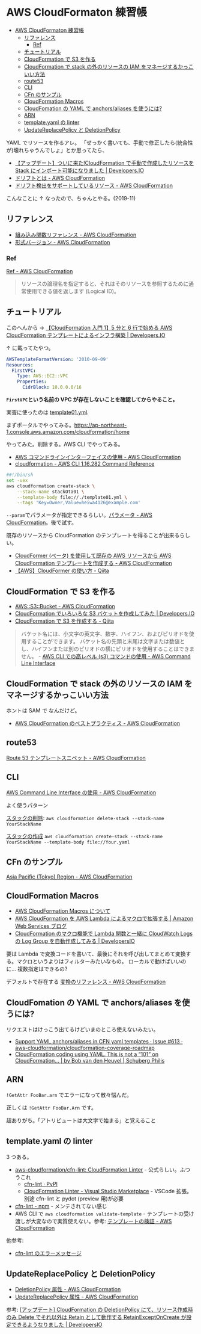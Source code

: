 # AWS CloudFormaton 練習帳

- [AWS CloudFormaton 練習帳](#aws-cloudformaton-練習帳)
  - [リファレンス](#リファレンス)
    - [Ref](#ref)
  - [チュートリアル](#チュートリアル)
  - [CloudFormation で S3 を作る](#cloudformation-で-s3-を作る)
  - [CloudFormation で stack の外のリソースの IAM をマネージするかっこいい方法](#cloudformation-で-stack-の外のリソースの-iam-をマネージするかっこいい方法)
  - [route53](#route53)
  - [CLI](#cli)
  - [CFn のサンプル](#cfn-のサンプル)
  - [CloudFormation Macros](#cloudformation-macros)
  - [CloudFomation の YAML で anchors/aliases を使うには?](#cloudfomation-の-yaml-で-anchorsaliases-を使うには)
  - [ARN](#arn)
  - [template.yaml の linter](#templateyaml-の-linter)
  - [UpdateReplacePolicy と DeletionPolicy](#updatereplacepolicy-と-deletionpolicy)

YAML でリソースを作るアレ。
「せっかく書いても、手動で修正したら(統合性が)壊れちゃうんでしょ」とか思ってたら、

- [【アップデート】ついに来た!CloudFormation で手動で作成したリソースを Stack にインポート可能になりました | Developers.IO](https://dev.classmethod.jp/cloud/aws/cloudformation-import-existing-resources/)
- [ドリフトとは - AWS CloudFormation](https://docs.aws.amazon.com/ja_jp/AWSCloudFormation/latest/UserGuide/using-cfn-stack-drift.html#what-is-drift)
- [ドリフト検出をサポートしているリソース - AWS CloudFormation](https://docs.aws.amazon.com/ja_jp/AWSCloudFormation/latest/UserGuide/using-cfn-stack-drift-resource-list.html)

こんなことに ↑ なったので、ちゃんとやる。(2019-11)

## リファレンス

- [組み込み関数リファレンス - AWS CloudFormation](https://docs.aws.amazon.com/ja_jp/AWSCloudFormation/latest/UserGuide/intrinsic-function-reference.html)
- [形式バージョン \- AWS CloudFormation](https://docs.aws.amazon.com/ja_jp/AWSCloudFormation/latest/UserGuide/format-version-structure.html)

### Ref

[Ref \- AWS CloudFormation](https://docs.aws.amazon.com/ja_jp/AWSCloudFormation/latest/UserGuide/intrinsic-function-reference-ref.html)

> リソースの論理名を指定すると、それはそのリソースを参照するために通常使用できる値を返します (Logical ID)。

## チュートリアル

このへんから → [【CloudFormation 入門 1】5 分と 6 行で始める AWS CloudFormation テンプレートによるインフラ構築 | Developers.IO](https://dev.classmethod.jp/cloud/aws/cloudformation-beginner01/)

↑ に載ってたやつ。

```yaml
AWSTemplateFormatVersion: '2010-09-09'
Resources:
  FirstVPC:
    Type: AWS::EC2::VPC
    Properties:
      CidrBlock: 10.0.0.0/16
```

**`FirstVPC`という名前の VPC が存在しないことを確認してからやること。**

実査に使ったのは [template01.yml](./CloudFormation/template01.yml).

まずポータルでやってみる。<https://ap-northeast-1.console.aws.amazon.com/cloudformation/home>

やってみた。削除する。AWS CLI でやってみる。

- [AWS コマンドラインインターフェイスの使用 - AWS CloudFormation](https://docs.aws.amazon.com/ja_jp/AWSCloudFormation/latest/UserGuide/cfn-using-cli.html)
- [cloudformation - AWS CLI 1.16.282 Command Reference](https://docs.aws.amazon.com/cli/latest/reference/cloudformation/index.html)

```bash
##!/bin/sh
set -uex
aws cloudformation create-stack \
    --stack-name stackOta01 \
    --template-body file://./template01.yml \
    --tags 'Key=Owner,Value=heiwa4126@example.com'
```

`--param`でパラメータが指定できるらしい。[パラメータ - AWS CloudFormation](https://docs.aws.amazon.com/ja_jp/AWSCloudFormation/latest/UserGuide/parameters-section-structure.html)。後で試す。

既存のリソースから CloudFormation のテンプレートを得ることが出来るらしい。

- [CloudFormer (ベータ) を使用して既存の AWS リソースから AWS CloudFormation テンプレートを作成する - AWS CloudFormation](https://docs.aws.amazon.com/ja_jp/AWSCloudFormation/latest/UserGuide/cfn-using-cloudformer.html)
- [【AWS】CloudFormer の使い方 - Qiita](https://qiita.com/ktsuchi/items/f5ba5bab119cf40764cf)

## CloudFormation で S3 を作る

- [AWS::S3::Bucket - AWS CloudFormation](https://docs.aws.amazon.com/ja_jp/AWSCloudFormation/latest/UserGuide/aws-properties-s3-bucket.html)
- [CloudFormation でいろいろな S3 バケットを作成してみた | Developers.IO](https://dev.classmethod.jp/cloud/aws/cloudformation-s3bucket-type/)
- [CloudFormation で S3 を作成する - Qiita](https://qiita.com/yoshiokaCB/items/f8c36a6fe250856fd672)

> バケット名には、小文字の英文字、数字、ハイフン、およびピリオドを使用することができます。
> バケット名の先頭と末尾は文字または数値とし、ハイフンまたは別のピリオドの横にピリオドを使用することはできません。 - [AWS CLI での高レベル (s3) コマンドの使用 - AWS Command Line Interface](https://docs.aws.amazon.com/ja_jp/cli/latest/userguide/cli-services-s3-commands.html)

## CloudFormation で stack の外のリソースの IAM をマネージするかっこいい方法

ホントは SAM で なんだけど。

- [AWS CloudFormation のベストプラクティス - AWS CloudFormation](https://docs.aws.amazon.com/ja_jp/AWSCloudFormation/latest/UserGuide/best-practices.html)

## route53

[Route 53 テンプレートスニペット - AWS CloudFormation](https://docs.aws.amazon.com/ja_jp/AWSCloudFormation/latest/UserGuide/quickref-route53.html)

## CLI

[AWS Command Line Interface の使用 - AWS CloudFormation](https://docs.aws.amazon.com/ja_jp/AWSCloudFormation/latest/UserGuide/cfn-using-cli.html)

よく使うパターン

[スタックの削除](https://docs.aws.amazon.com/ja_jp/AWSCloudFormation/latest/UserGuide/using-cfn-cli-deleting-stack.html):
`aws cloudformation delete-stack --stack-name YourStackName`

[スタックの作成](https://docs.aws.amazon.com/ja_jp/AWSCloudFormation/latest/UserGuide/using-cfn-cli-creating-stack.html)
`aws cloudformation create-stack --stack-name YourStackName --template-body file://Your.yaml`

## CFn のサンプル

[Asia Pacific \(Tokyo\) Region \- AWS CloudFormation](https://docs.aws.amazon.com/ja_jp/AWSCloudFormation/latest/UserGuide/cfn-sample-templates-ap-northeast-1.html)

## CloudFormation Macros

- [AWS CloudFormation Macros について](https://aws.amazon.com/jp/about-aws/whats-new/2018/09/introducing-aws-cloudformation-macros/)
- [AWS CloudFormation を AWS Lambda によるマクロで拡張する | Amazon Web Services ブログ](https://aws.amazon.com/jp/blogs/news/cloudformation-macros/)
- [CloudFormation のマクロ機能で Lambda 関数と一緒に CloudWatch Logs の Log Group を自動作成してみる | DevelopersIO](https://dev.classmethod.jp/articles/craete-log-group-by-cfnmacro/)

要は Lambda で変換コードを書いて、最後にそれを呼び出してまとめて変換する。マクロというよりはフィルターみたいなもの。
ローカルで動けばいいのに...
複数指定はできるの?

デフォルトで存在する
[変換のリファレンス \- AWS CloudFormation](https://docs.aws.amazon.com/ja_jp/AWSCloudFormation/latest/UserGuide/transform-reference.html)

## CloudFomation の YAML で anchors/aliases を使うには?

リクエストはけっこう出てるけどいまのところ使えないみたい。

- [Support YAML anchors/aliases in CFN yaml templates · Issue \#613 · aws\-cloudformation/cloudformation\-coverage\-roadmap](https://github.com/aws-cloudformation/cloudformation-coverage-roadmap/issues/613)
- [CloudFormation coding using YAML\. This is not a “101” on CloudFormation… \| by Bob van den Heuvel \| Schuberg Philis](https://stories.schubergphilis.com/cloudformation-coding-using-yaml-9127025813bb)

## ARN

`!GetAttr FooBar.arn`
でエラーになって散々悩んだ。

正しくは
`!GetAttr FooBar.Arn`
です。

超ありがち。「アトリビュートは大文字で始まる」と覚えること

## template.yaml の linter

3 つある。

- [aws-cloudformation/cfn-lint: CloudFormation Linter](https://github.com/aws-cloudformation/cfn-lint) - 公式らしい。ふつうこれ
  - [cfn-lint · PyPI](https://pypi.org/project/cfn-lint/)
  - [CloudFormation Linter - Visual Studio Marketplace](https://marketplace.visualstudio.com/items?itemName=kddejong.vscode-cfn-lint) - VSCode 拡張。別途 cfn-lint と pydot (preview 用)が必要
- [cfn-lint - npm](https://www.npmjs.com/package/cfn-lint) - メンテされてない感じ
- AWS CLI で `aws cloudformation validate-template` - テンプレートの受け渡しが大変なので実質使えない。参考: [テンプレートの検証 - AWS CloudFormation](https://docs.aws.amazon.com/ja_jp/AWSCloudFormation/latest/UserGuide/using-cfn-validate-template.html)

他参考:

- [cfn-lint のエラーメッセージ](https://github.com/aws-cloudformation/cfn-lint/blob/main/docs/rules.md)

## UpdateReplacePolicy と DeletionPolicy

- [DeletionPolicy 属性 - AWS CloudFormation](https://docs.aws.amazon.com/ja_jp/AWSCloudFormation/latest/UserGuide/aws-attribute-deletionpolicy.html)
- [UpdateReplacePolicy 属性 - AWS CloudFormation](https://docs.aws.amazon.com/ja_jp/AWSCloudFormation/latest/UserGuide/aws-attribute-updatereplacepolicy.html)

参考: [[アップデート] CloudFormation の DeletionPolicy にて、リソース作成時のみ Delete でそれ以外は Retain として動作する RetainExceptOnCreate が設定できるようなりました | DevelopersIO](https://dev.classmethod.jp/articles/cloudformation-retain-except-on-create/)
